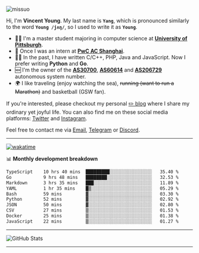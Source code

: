 <p align="left"> <img src="https://komarev.com/ghpvc/?username=missuo&label=Profile%20views&color=0e75b6&style=flat" alt="missuo" /> </p>


Hi, I'm **Vincent Young**. My last name is **`Yang`**, which is pronounced similarly to the word **`Young /jʌŋ/`**, so I used to write it as **`Young`**. 

-  👨‍🎓 I'm a master student majoring in computer science at [**University of Pittsburgh**](https://www.pitt.edu).
-  💼 Once I was an intern at **[PwC AC Shanghai](https://www.linkedin.com/company/pwc-ac-shanghai/)**.
-  👨‍💻 In the past, I have written C/C++, PHP, Java and JavaScript. Now I prefer writing **Python** and **Go**.
-  🆕 I'm the owner of the **[AS30700](https://bgp.tools/as/30700)**, **[AS60614](https://bgp.tools/as/60614)** and **[AS206729](https://bgp.tools/as/206729)** autonomous system number.
-  🌍 I like traveling (enjoy watching the sea), ~~running (want to run a Marathon)~~ and basketball (GSW fan).

If you're interested, please checkout my personal [✏️ blog](https://missuo.me/) where I share my ordinary yet joyful life. You can also find me on these social media platforms: [Twitter](https://twitter.com/m1ssuo) and [Instagram](https://www.instagram.com/missuo.me).

Feel free to contact me via <a href="mailto:me@owo.nz">Email</a>, [Telegram](https://t.me/missuo) or [Discord](https://discordapp.com/users/missuo#7448).

-------

[![wakatime](https://wakatime.com/badge/user/c13cd961-40ca-417a-afb6-1f9ea8ac295c.svg)](https://wakatime.com/@missuo)

📊 **Monthly development breakdown**
<!--START_SECTION:waka-->

```txt
TypeScript    10 hrs 40 mins  █████████░░░░░░░░░░░░░░░░   35.40 %
Go            9 hrs 48 mins   ████████░░░░░░░░░░░░░░░░░   32.53 %
Markdown      3 hrs 35 mins   ███░░░░░░░░░░░░░░░░░░░░░░   11.89 %
YAML          1 hr 35 mins    █▒░░░░░░░░░░░░░░░░░░░░░░░   05.29 %
Bash          59 mins         ▓░░░░░░░░░░░░░░░░░░░░░░░░   03.30 %
Python        52 mins         ▓░░░░░░░░░░░░░░░░░░░░░░░░   02.92 %
JSON          50 mins         ▓░░░░░░░░░░░░░░░░░░░░░░░░   02.80 %
CSV           27 mins         ▒░░░░░░░░░░░░░░░░░░░░░░░░   01.53 %
Docker        25 mins         ▒░░░░░░░░░░░░░░░░░░░░░░░░   01.38 %
JavaScript    22 mins         ▒░░░░░░░░░░░░░░░░░░░░░░░░   01.27 %
```

<!--END_SECTION:waka-->

-------

![GitHub Stats](https://github-readme-stats-opal-alpha-76.vercel.app/api?username=missuo&show_icons=true&theme=transparent)

-------

